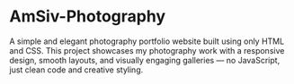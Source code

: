 # AmSiv-Photography
A simple and elegant photography portfolio website built using only HTML and CSS. This project showcases my photography work with a responsive design, smooth layouts, and visually engaging galleries — no JavaScript, just clean code and creative styling.
